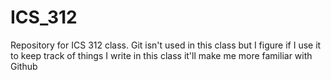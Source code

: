 # ICS_312
Repository for ICS 312 class. Git isn't used in this class but I figure if I use it to keep track of things I write in this class it'll make me more familiar with Github
